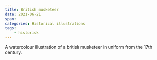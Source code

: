 ```yaml
---
title: British musketeer
date: 2021-06-21
span:
categories: Historical illustrations
tags: 
    - historisk
---
```

A watercolour illustration of a british musketeer in uniform from the 17th century.